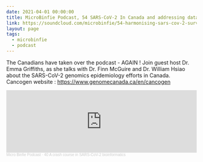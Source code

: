 ```yaml
---
date: 2021-04-01 00:00:00
title: MicroBinfie Podcast, 54 SARS-CoV-2 In Canada and addressing data sharing and privacy
link: https://soundcloud.com/microbinfie/54-harmonising-sars-cov-2-surveillance-in-canada-with-cancogen
layout: page
tags:
  - microbinfie
  - podcast
---
```

The Canadians have taken over the podcast - AGAIN !   Join guest host
Dr. Emma Griffiths, as she talks with Dr. Finn McGuire and Dr. William
Hsiao about the SARS-CoV-2 genomics epidemiology efforts in Canada.
Cancogen website : https://www.genomecanada.ca/en/cancogen

<iframe width="100%" height="166" scrolling="no" frameborder="no" allow="autoplay" src="https://w.soundcloud.com/player/?url=https%3A//api.soundcloud.com/tracks/1016078002&color=%23ff5500&auto_play=false&hide_related=false&show_comments=true&show_user=true&show_reposts=false&show_teaser=false"></iframe><div style="font-size: 10px; color: #cccccc;line-break: anywhere;word-break: normal;overflow: hidden;white-space: nowrap;text-overflow: ellipsis; font-family: Interstate,Lucida Grande,Lucida Sans Unicode,Lucida Sans,Garuda,Verdana,Tahoma,sans-serif;font-weight: 100;"><a href="https://soundcloud.com/microbinfie" title="Micro Binfie Podcast" target="_blank" style="color: #cccccc; text-decoration: none;">Micro Binfie Podcast</a> · <a href="https://soundcloud.com/microbinfie/40-a-crash-course-in-sars-cov-2-bioinformatics" title="54 SARS-CoV-2 In Canada and addressing data sharing and privacy" target="_blank" style="color: #cccccc; text-decoration: none;">40 A crash course in SARS-CoV-2 bioinformatics</a></div>
